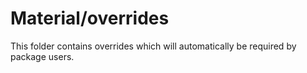 # Material/overrides

This folder contains overrides which will automatically be required by package users.
